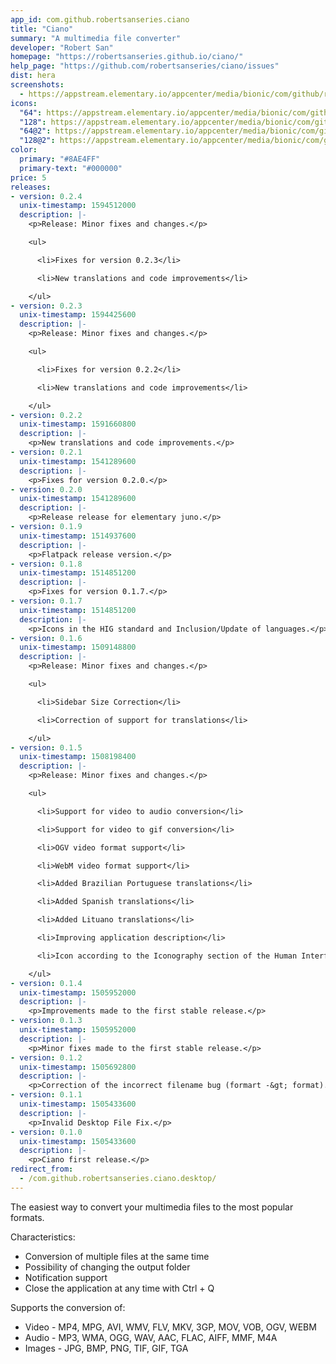 ```yaml
---
app_id: com.github.robertsanseries.ciano
title: "Ciano"
summary: "A multimedia file converter"
developer: "Robert San"
homepage: "https://robertsanseries.github.io/ciano/"
help_page: "https://github.com/robertsanseries/ciano/issues"
dist: hera
screenshots:
  - https://appstream.elementary.io/appcenter/media/bionic/com/github/robertsanseries.ciano/F30FDF52CA912F383B367AB6AD17AE2F/screenshots/image-1_orig.png
icons:
  "64": https://appstream.elementary.io/appcenter/media/bionic/com/github/robertsanseries.ciano/F30FDF52CA912F383B367AB6AD17AE2F/icons/64x64/com.github.robertsanseries.ciano_com.github.robertsanseries.ciano.png
  "128": https://appstream.elementary.io/appcenter/media/bionic/com/github/robertsanseries.ciano/F30FDF52CA912F383B367AB6AD17AE2F/icons/128x128/com.github.robertsanseries.ciano_com.github.robertsanseries.ciano.png
  "64@2": https://appstream.elementary.io/appcenter/media/bionic/com/github/robertsanseries.ciano/F30FDF52CA912F383B367AB6AD17AE2F/icons/64x64@2/com.github.robertsanseries.ciano_com.github.robertsanseries.ciano.png
  "128@2": https://appstream.elementary.io/appcenter/media/bionic/com/github/robertsanseries.ciano/F30FDF52CA912F383B367AB6AD17AE2F/icons/128x128@2/com.github.robertsanseries.ciano_com.github.robertsanseries.ciano.png
color:
  primary: "#8AE4FF"
  primary-text: "#000000"
price: 5
releases:
- version: 0.2.4
  unix-timestamp: 1594512000
  description: |-
    <p>Release: Minor fixes and changes.</p>

    <ul>

      <li>Fixes for version 0.2.3</li>

      <li>New translations and code improvements</li>

    </ul>
- version: 0.2.3
  unix-timestamp: 1594425600
  description: |-
    <p>Release: Minor fixes and changes.</p>

    <ul>

      <li>Fixes for version 0.2.2</li>

      <li>New translations and code improvements</li>

    </ul>
- version: 0.2.2
  unix-timestamp: 1591660800
  description: |-
    <p>New translations and code improvements.</p>
- version: 0.2.1
  unix-timestamp: 1541289600
  description: |-
    <p>Fixes for version 0.2.0.</p>
- version: 0.2.0
  unix-timestamp: 1541289600
  description: |-
    <p>Release release for elementary juno.</p>
- version: 0.1.9
  unix-timestamp: 1514937600
  description: |-
    <p>Flatpack release version.</p>
- version: 0.1.8
  unix-timestamp: 1514851200
  description: |-
    <p>Fixes for version 0.1.7.</p>
- version: 0.1.7
  unix-timestamp: 1514851200
  description: |-
    <p>Icons in the HIG standard and Inclusion/Update of languages.</p>
- version: 0.1.6
  unix-timestamp: 1509148800
  description: |-
    <p>Release: Minor fixes and changes.</p>

    <ul>

      <li>Sidebar Size Correction</li>

      <li>Correction of support for translations</li>

    </ul>
- version: 0.1.5
  unix-timestamp: 1508198400
  description: |-
    <p>Release: Minor fixes and changes.</p>

    <ul>

      <li>Support for video to audio conversion</li>

      <li>Support for video to gif conversion</li>

      <li>OGV video format support</li>

      <li>WebM video format support</li>

      <li>Added Brazilian Portuguese translations</li>

      <li>Added Spanish translations</li>

      <li>Added Lituano translations</li>

      <li>Improving application description</li>

      <li>Icon according to the Iconography section of the Human Interface Guidelines</li>

    </ul>
- version: 0.1.4
  unix-timestamp: 1505952000
  description: |-
    <p>Improvements made to the first stable release.</p>
- version: 0.1.3
  unix-timestamp: 1505952000
  description: |-
    <p>Minor fixes made to the first stable release.</p>
- version: 0.1.2
  unix-timestamp: 1505692800
  description: |-
    <p>Correction of the incorrect filename bug (formart -&gt; format).</p>
- version: 0.1.1
  unix-timestamp: 1505433600
  description: |-
    <p>Invalid Desktop File Fix.</p>
- version: 0.1.0
  unix-timestamp: 1505433600
  description: |-
    <p>Ciano first release.</p>
redirect_from:
  - /com.github.robertsanseries.ciano.desktop/
---
```


<p>The easiest way to convert your multimedia files to the most popular formats.</p>
<p>Characteristics:</p>
<ul>
  <li>Conversion of multiple files at the same time</li>
  <li>Possibility of changing the output folder</li>
  <li>Notification support</li>
  <li>Close the application at any time with Ctrl + Q</li>
</ul>
<p>Supports the conversion of:</p>
<ul>
  <li>Video - MP4, MPG, AVI, WMV, FLV, MKV, 3GP, MOV, VOB, OGV, WEBM</li>
  <li>Audio - MP3, WMA, OGG, WAV, AAC, FLAC, AIFF, MMF, M4A</li>
  <li>Images - JPG, BMP, PNG, TIF, GIF, TGA</li>
</ul>